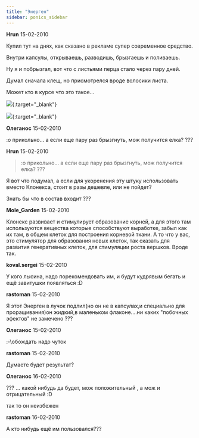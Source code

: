 ```yaml
---
title: "Энерген"
sidebar: ponics_sidebar
---
```


**Hrun** 15-02-2010

Купил тут на днях, как сказано в рекламе супер современное средство.

Внутри капсулы, открываешь, разводишь, брызгаешь и поливаешь.

Ну я и побрызгал, вот что с листьями перца стало через пару дней.

Думал сначала клещ, но присмотрелся вроде волосики листа.

Может кто в курсе что это такое...

[![](/attachimages/1281_L01.png)](https://t.me/ponics_ru_files/3469){:target="_blank"}

[![](/attachimages/1283_L02.png)](https://t.me/ponics_ru_files/3470){:target="_blank"}

**Олеганос** 15-02-2010

 :o прикольно... а если еще пару раз брызгнуть, мож получится елка? ???


**Hrun** 15-02-2010

> :o прикольно... а если еще пару раз брызгнуть, мож получится елка? ???

Я вот что подумал, а если для укоренения эту штуку использовать вместо Клонекса, стоит в разы дешевле, или не пойдет? 

Знать бы что в состав входит ???


**Mole_Garden** 15-02-2010

Клонекс развивает и стимулирует образование корней, а для этого там используются вещества которые способствуют выработке, забыл как их там, в общем клеток для построения корневой ткани. А то что у вас, это стимулятор для образования новых клеток, так сказать для развития генеративных клеток, для стимуляции роста вершков. Вроде так. 


**koval.sergei** 15-02-2010

У кого лысина, надо порекомендовать им, и будут кудрявым бегать и ещё завитушки появляться :D


**rastoman** 15-02-2010

Я этот Энерген в лучок подлил(но он не в капсулах,и специально для проращивания)он жидкий,в маленьком флаконе....ни каких "побочных эфектов" не замечено ???


**Олеганос** 15-02-2010

 :-\обождать надо чуток


**rastoman** 15-02-2010

Думаете будет результат?


**Олеганос** 16-02-2010

 ??? ... какой нибудь да будет, мож положительный , а мож и отрицательный :D

так то он неизбежен


**rastoman** 16-02-2010

А кто нибудь ещё им пользовался???


